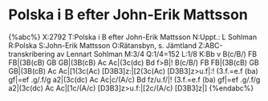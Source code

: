 # Polska i B efter John-Erik Mattsson

{%abc%}
X:2792
T:Polska i B efter John-Erik Mattsson
N:Uppt.: L Sohlman
R:Polska
S:John-Erik Mattsson
O:Rätansbyn, s. Jämtland
Z:ABC-transkribering av Lennart Sohlman
M:3/4
Q:1/4=152
L:1/8
K:Bb
v B(c/B/) FB FB|(3B(cB) GB GB|(3B(cB) Ac Ac|(3c(dc) Bd f>B|!
B(c/B/) FB FB|(3B(cB) GB GB|(3B(cB) Ac Ac|[1(3c(Ac) [D3B3]z:|[2(3c(Ac) [D3B3]z>u.f|:!
(3.f.=e.f (ba) gf|=ef .g/.f/g a2|(3c(dc) Ac Ac|c/(A/c) Bd fz/u.f/|!
(3.f.=e.f (ba) gf|=ef .g/.f/g a2|(3c(dc) Ac Ac|[1c/(A/c) [D3B3]z>u.f:|[2c/(A/c) [D3B3]z|]
{%endabc%}
